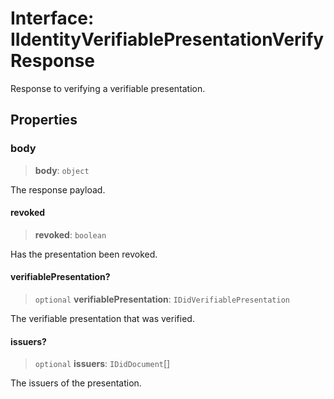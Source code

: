 # Interface: IIdentityVerifiablePresentationVerifyResponse

Response to verifying a verifiable presentation.

## Properties

### body

> **body**: `object`

The response payload.

#### revoked

> **revoked**: `boolean`

Has the presentation been revoked.

#### verifiablePresentation?

> `optional` **verifiablePresentation**: `IDidVerifiablePresentation`

The verifiable presentation that was verified.

#### issuers?

> `optional` **issuers**: `IDidDocument`[]

The issuers of the presentation.
